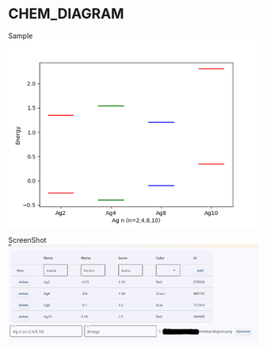 # CHEM_DIAGRAM

Sample  
![sample](https://github.com/e10shu/chem_diagram/blob/master/sample/diagram.png)  

ScreenShot  
![sample](https://github.com/e10shu/chem_diagram/blob/master/sample/screen_shot.png)


